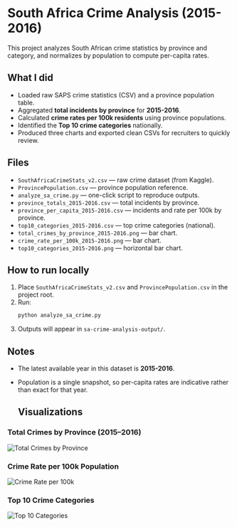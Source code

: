 # South Africa Crime Analysis (2015-2016)

This project analyzes South African crime statistics by province and category, and normalizes by population to compute per-capita rates.

## What I did
- Loaded raw SAPS crime statistics (CSV) and a province population table.
- Aggregated **total incidents by province** for **2015-2016**.
- Calculated **crime rates per 100k residents** using province populations.
- Identified the **Top 10 crime categories** nationally.
- Produced three charts and exported clean CSVs for recruiters to quickly review.

## Files
- `SouthAfricaCrimeStats_v2.csv` — raw crime dataset (from Kaggle).
- `ProvincePopulation.csv` — province population reference.
- `analyze_sa_crime.py` — one-click script to reproduce outputs.
- `province_totals_2015-2016.csv` — total incidents by province.
- `province_per_capita_2015-2016.csv` — incidents and rate per 100k by province.
- `top10_categories_2015-2016.csv` — top crime categories (national).
- `total_crimes_by_province_2015-2016.png` — bar chart.
- `crime_rate_per_100k_2015-2016.png` — bar chart.
- `top10_categories_2015-2016.png` — horizontal bar chart.

## How to run locally
1. Place `SouthAfricaCrimeStats_v2.csv` and `ProvincePopulation.csv` in the project root.
2. Run:
   ```bash
   python analyze_sa_crime.py
   ```
3. Outputs will appear in `sa-crime-analysis-output/`.

## Notes
- The latest available year in this dataset is **2015-2016**.
- Population is a single snapshot, so per-capita rates are indicative rather than exact for that year.


  ## Visualizations

### Total Crimes by Province (2015–2016)
![Total Crimes by Province](figures/total_crimes_by_province_2015-2016.png)

### Crime Rate per 100k Population
![Crime Rate per 100k](figures/crime_rate_per_100k_2015-2016.png)

### Top 10 Crime Categories
![Top 10 Categories](figures/top10_categories_2015-2016.png)

